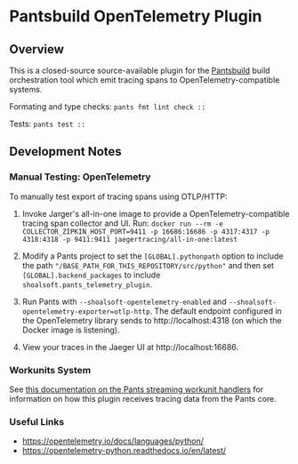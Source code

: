 # Pantsbuild OpenTelemetry Plugin

## Overview

This is a closed-source source-available plugin for the [Pantsbuild](https://pantsbuild.org/) build orchestration tool which emit tracing spans to OpenTelemetry-compatible systems.

Formating and type checks: `pants fmt lint check ::`

Tests: `pants test ::`

## Development Notes

### Manual Testing: OpenTelemetry

To manually test export of tracing spans using OTLP/HTTP:

1. Invoke Jarger's all-in-one image to provide a OpenTelemetry-compatible tracing span collector and UI. Run: `docker run --rm -e COLLECTOR_ZIPKIN_HOST_PORT=9411 -p 16686:16686 -p 4317:4317 -p 4318:4318 -p 9411:9411 jaegertracing/all-in-one:latest`

2. Modify a Pants project to set the `[GLOBAL].pythonpath` option to include the path `"/BASE_PATH_FOR_THIS_REPOSITORY/src/python"` and then set `[GLOBAL].backend_packages` to include `shoalsoft.pants_telemetry_plugin`.

3. Run Pants with `--shoalsoft-opentelemetry-enabled` and `--shoalsoft-opentelemetry-exporter=otlp-http`. The default endpoint configured in the OpenTelemetry library sends to http://localhost:4318 (on which the Docker image is listening).

4. View your traces in the Jaeger UI at http://localhost:16686.

### Workunits System

See [this documentation on the Pants streaming workunit handlers](docs/streaming-workunit-handlers.md) for information on how this plugin receives tracing data from the Pants core.

### Useful Links

- https://opentelemetry.io/docs/languages/python/
- https://opentelemetry-python.readthedocs.io/en/latest/
